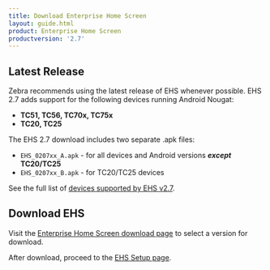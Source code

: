 ```yaml
---
title: Download Enterprise Home Screen
layout: guide.html
product: Enterprise Home Screen
productversion: '2.7'
---
```


## Latest Release

Zebra recommends using the latest release of EHS whenever possible. EHS 2.7 adds support for the following devices running Android Nougat:  

* **TC51, TC56, TC70x, TC75x** 
* **TC20, TC25**

The EHS 2.7 download includes two separate .apk files: 

* `EHS_0207xx_A.apk` - for all devices and Android versions **_except_ TC20/TC25**
* `EHS_0207xx_B.apk` - for TC20/TC25 devices

See the full list of [devices supported by EHS v2.7](../guide/about#supporteddevices). 

## Download EHS

Visit the [Enterprise Home Screen download page](https://www.zebra.com/us/en/support-downloads/software/utilities/enterprise-home-screen.html) to select a version for download. 

After download, proceed to the [EHS Setup page](../guide/setup). 
